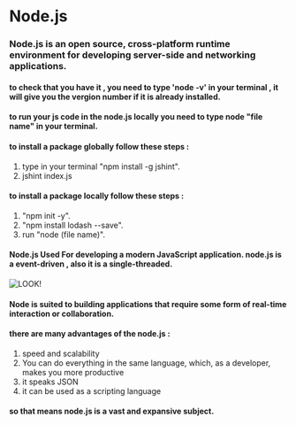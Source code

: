 # Node.js



### Node.js is an open source, cross-platform runtime environment for developing server-side and networking applications.

#### to check that you have it , you need to type 'node -v' in your terminal , it will give you the vergion number if it is already installed. 

#### to run your js code in the node.js locally you need to type node "file name" in your terminal.

#### to install a package globally follow these steps : 
1. type in your terminal "npm install -g jshint".
2. jshint index.js

#### to install a package locally follow these steps : 
1. "npm init -y".
2. "npm install lodash --save".
3. run "node (file name)".


#### Node.js Used For developing a modern JavaScript application. node.js is a event-driven , also it is a single-threaded.

![ LOOK! ](https://uploads.sitepoint.com/wp-content/uploads/2012/10/1516152673node_event_loop.png)


#### Node is suited to building applications that require some form of real-time interaction or collaboration.

#### there are many advantages of the node.js : 
1. speed and scalability
2. You can do everything in the same language, which, as a developer, makes you more productive
3. it speaks JSON
4. it can be used as a scripting language 


#### so that means node.js is a vast and expansive subject.
